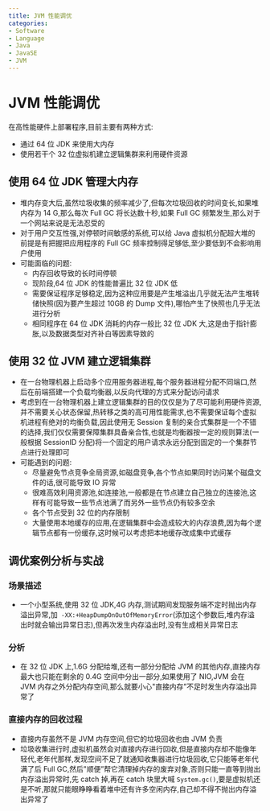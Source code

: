 ```yaml
---
title: JVM 性能调优
categories:
- Software
- Language
- Java
- JavaSE
- JVM
---
```

# JVM 性能调优

在高性能硬件上部署程序,目前主要有两种方式:

- 通过 64 位 JDK 来使用大内存
- 使用若干个 32 位虚拟机建立逻辑集群来利用硬件资源

## 使用 64 位 JDK 管理大内存

- 堆内存变大后,虽然垃圾收集的频率减少了,但每次垃圾回收的时间变长,如果堆内存为 14 G,那么每次 Full GC 将长达数十秒,如果 Full GC 频繁发生,那么对于一个网站来说是无法忍受的
- 对于用户交互性强,对停顿时间敏感的系统,可以给 Java 虚拟机分配超大堆的前提是有把握把应用程序的 Full GC 频率控制得足够低,至少要低到不会影响用户使用
- 可能面临的问题:
  - 内存回收导致的长时间停顿
  - 现阶段,64 位 JDK 的性能普遍比 32 位 JDK 低
  - 需要保证程序足够稳定,因为这种应用要是产生堆溢出几乎就无法产生堆转储快照(因为要产生超过 10GB 的 Dump 文件),哪怕产生了快照也几乎无法进行分析
  - 相同程序在 64 位 JDK 消耗的内存一般比 32 位 JDK 大,这是由于指针膨胀,以及数据类型对齐补白等因素导致的

## 使用 32 位 JVM 建立逻辑集群

- 在一台物理机器上启动多个应用服务器进程,每个服务器进程分配不同端口,然后在前端搭建一个负载均衡器,以反向代理的方式来分配访问请求
- 考虑到在一台物理机器上建立逻辑集群的目的仅仅是为了尽可能利用硬件资源,并不需要关心状态保留,热转移之类的高可用性能需求,也不需要保证每个虚拟机进程有绝对的均衡负载,因此使用无 Session 复制的亲合式集群是一个不错的选择,我们仅仅需要保障集群具备亲合性,也就是均衡器按一定的规则算法(一般根据 SessionID 分配)将一个固定的用户请求永远分配到固定的一个集群节点进行处理即可
- 可能遇到的问题:
  - 尽量避免节点竞争全局资源,如磁盘竞争,各个节点如果同时访问某个磁盘文件的话,很可能导致 IO 异常
  - 很难高效利用资源池,如连接池,一般都是在节点建立自己独立的连接池,这样有可能导致一些节点池满了而另外一些节点仍有较多空余
  - 各个节点受到 32 位的内存限制
  - 大量使用本地缓存的应用,在逻辑集群中会造成较大的内存浪费,因为每个逻辑节点都有一份缓存,这时候可以考虑把本地缓存改成集中式缓存

## 调优案例分析与实战

### 场景描述

- 一个小型系统,使用 32 位 JDK,4G 内存,测试期间发现服务端不定时抛出内存溢出异常,加` -XX:+HeapDumpOnOutOfMemoryError`(添加这个参数后,堆内存溢出时就会输出异常日志),但再次发生内存溢出时,没有生成相关异常日志

### 分析

- 在 32 位 JDK 上,1.6G 分配给堆,还有一部分分配给 JVM 的其他内存,直接内存最大也只能在剩余的 0.4G 空间中分出一部分,如果使用了 NIO,JVM 会在 JVM 内存之外分配内存空间,那么就要小心"直接内存”不足时发生内存溢出异常了

### 直接内存的回收过程

- 直接内存虽然不是 JVM 内存空间,但它的垃圾回收也由 JVM 负责
- 垃圾收集进行时,虚拟机虽然会对直接内存进行回收,但是直接内存却不能像年轻代,老年代那样,发现空间不足了就通知收集器进行垃圾回收,它只能等老年代满了后 Full GC,然后"顺便”帮它清理掉内存的废弃对象,否则只能一直等到抛出内存溢出异常时,先 catch 掉,再在 catch 块里大喊 `System.gc()`,要是虚拟机还是不听,那就只能眼睁睁看着堆中还有许多空闲内存,自己却不得不抛出内存溢出异常了